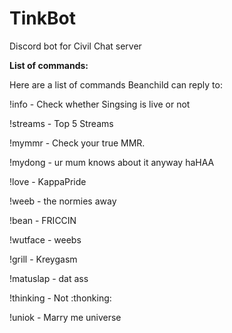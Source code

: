 # TinkBot
Discord bot for Civil Chat server

**List of commands:**
            
Here are a list of commands Beanchild can reply to:


!info - Check whether Singsing is live or not


!streams - Top 5 Streams


!mymmr - Check your true MMR.


!mydong - ur mum knows about it anyway haHAA


!love - KappaPride


!weeb - the normies away


!bean - FRICCIN


!wutface - weebs


!grill - Kreygasm


!matuslap - dat ass


!thinking - Not :thonking:


!uniok - Marry me universe

